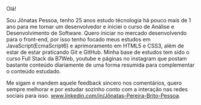 Olá!
  
  Sou Jônatas Pessoa, tenho 25 anos estudo técnologia há pouco mais de 1 ano para me tornar um desenvolvedor e iniciei o curso de Análise e Desenvolvimento de Software. Quero iniciar no mercado desenvolvendo para o front-end, por isso tenho focado meus estudos em JavaScript(EcmaScript6) e aprimoramento em HTML5 e CSS3, além de estar de estar praticando Git e GitHub.
  Minha base de estudos tem sido o curso Full Stack da B7Web, youtube e páginas no instagram que postam bastante conteúdo diariamente de uma forma resumida para complementar o conteúdo estudado. 

 Me sigam e mandem aquele feedback sincero nos comentários, quero sempre melhorar e por estudar sozinho conto com a interação nas redes sociais para isso. www.linkedin.com/in/Jônatas-Pereira-Brito-Pessoa.



